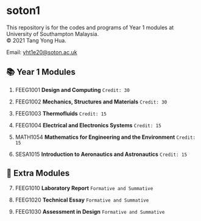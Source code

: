 # soton1
This repository is for the codes and programs of Year 1 modules at University of Southampton Malaysia.  
© 2021 Tang Yong Hua.

Email: yht1e20@soton.ac.uk

📚 Year 1 Modules
---

1. FEEG1001 **Design and Computing** `Credit: 30`

2. FEEG1002 **Mechanics, Structures and Materials** `Credit: 30`

3. FEEG1003 **Thermofluids** `Credit: 15`

4. FEEG1004 **Electrical and Electronics Systems** `Credit: 15`

5. MATH1054 **Mathematics for Engineering and the Environment** `Credit: 15`

6. SESA1015 **Introduction to Aeronautics and Astronautics** `Credit: 15`

📝 Extra Modules
---

7. FEEG1010 **Laboratory Report** `Formative and Summative`

8. FEEG1020 **Technical Essay** `Formative and Summative`

9. FEEG1030 **Assessment in Design** `Formative and Summative`
